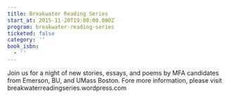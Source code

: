 ```yaml
---
title: Breakwater Reading Series
start_at: 2015-11-20T19:00:00.000Z
program: breakwater-reading-series
ticketed: false
category: ''
book_isbn:
  - ''
---
```

Join us for a night of new stories, essays, and poems by MFA candidates from Emerson, BU, and UMass Boston. Fore more information, please visit breakwaterreadingseries.wordpress.com
